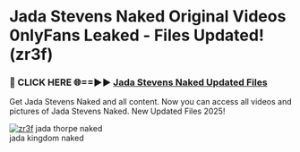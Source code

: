 # Jada Stevens Naked Original Videos 0nlyFans Leaked - Files Updated! (zr3f)

<h3>🔴 CLICK HERE 🌐==►► <a href="https://tinyurl.com/up5wt9bj" rel="nofollow">Jada Stevens Naked Updated Files</a></h3>

Get Jada Stevens Naked and all content. Now you can access all videos and pictures of Jada Stevens Naked. New Updated Files 2025!

[![zr3f](https://i.imgur.com/ABiUzMV.gif)](https://tinyurl.com/up5wt9bj)
jada thorpe naked<br>
jada kingdom naked